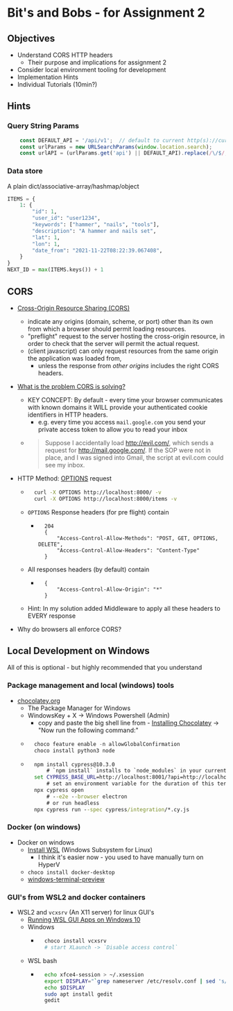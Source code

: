 Bit's and Bobs - for Assignment 2
=================================

Objectives
----------
* Understand CORS HTTP headers
    * Their purpose and implications for assignment 2
* Consider local environment tooling for development
* Implementation Hints
* Individual Tutorials (10min?)


Hints
-----

### Query String Params

```javascript
	const DEFAULT_API = '/api/v1';  // default to current http(s)://currentHost:currentPort/api/v1'
	const urlParams = new URLSearchParams(window.location.search);
	const urlAPI = (urlParams.get('api') || DEFAULT_API).replace(/\/$/, '');  // Get api url (and remove trailing slash if present)
```

### Data store

A plain dict/associative-array/hashmap/object

```python
ITEMS = {
    1: {
        "id": 1,
        "user_id": "user1234",
        "keywords": ["hammer", "nails", "tools"],
        "description": "A hammer and nails set",
        "lat": 1,
        "lon": 1,
        "date_from": "2021-11-22T08:22:39.067408",
    }
}
NEXT_ID = max(ITEMS.keys()) + 1
```


CORS
----

* [Cross-Origin Resource Sharing (CORS)](https://developer.mozilla.org/en-US/docs/Web/HTTP/CORS)
    * indicate any origins (domain, scheme, or port) other than its own from which a browser should permit loading resources.
    * "preflight" request to the server hosting the cross-origin resource, in order to check that the server will permit the actual request.
    * (client javascript) can only request resources from the same origin the application was loaded from,
        * unless the response from _other origins_ includes the right CORS headers.
* [What is the problem CORS is solving?](https://stackoverflow.com/questions/27365303/what-is-the-issue-cors-is-trying-to-solve)
    * KEY CONCEPT: By default - every time your browser communicates with known domains it WILL provide your authenticated cookie identifiers in HTTP headers.
        * e.g. every time you access `mail.google.com` you send your private access token to allow you to read your inbox
    * > Suppose I accidentally load http://evil.com/, 
        > which sends a request for http://mail.google.com/. 
        > If the SOP were not in place, and I was signed into Gmail, the script at evil.com could see my inbox.
* HTTP Method: [OPTIONS](https://developer.mozilla.org/en-US/docs/Web/HTTP/Methods/OPTIONS) request
    * ```bash
        curl -X OPTIONS http://localhost:8000/ -v
        curl -X OPTIONS http://localhost:8000/items -v
        ```
    * `OPTIONS` Response headers (for pre flight) contain
        * ```
            204
            {
                "Access-Control-Allow-Methods": "POST, GET, OPTIONS, DELETE",
                "Access-Control-Allow-Headers": "Content-Type"
            }
            ```
    * All responses headers (by default) contain
        * ```
            {
                "Access-Control-Allow-Origin": "*"
            }
            ```
    * Hint: In my solution added Middleware to apply all these headers to EVERY response

* Why do browsers all enforce CORS?


Local Development on Windows
----------------------------

All of this is optional - but highly recommended that you understand

### Package management and local (windows) tools
* [chocolatey.org](https://chocolatey.org/)
    * The Package Manager for Windows
    * WindowsKey + X -> Windows Powershell (Admin)
        * copy and paste the big shell line from - [Installing Chocolatey](https://chocolatey.org/install) -> "Now run the following command:"
    * ```powershell
        choco feature enable -n allowGlobalConfirmation
        choco install python3 node
        ```
    * ```cmd
        npm install cypress@10.3.0
            # `npm install` installs to `node_modules` in your current folder!
        set CYPRESS_BASE_URL=http://localhost:8001/?api=http://localhost:8000
            # set an environment variable for the duration of this terminal (for each new terminal you open)
        npx cypress open 
            # --e2e --browser electron
            # or run headless
        npx cypress run --spec cypress/integration/*.cy.js
        ```

### Docker (on windows)
* Docker on windows
    * [Install WSL](https://docs.microsoft.com/en-us/windows/wsl/install) (Windows Subsystem for Linux)
        * I think it's easier now - you used to have manually turn on HyperV
    * `choco install docker-desktop`
    * [windows-terminal-preview](https://www.microsoft.com/en-gb/p/windows-terminal-preview/9n8g5rfz9xk3#activetab=pivot:overviewtab)

### GUI's from WSL2 and docker containers
* WSL2 and `vcxsrv` (An X11 server) for linux GUI's
    * [Running WSL GUI Apps on Windows 10](https://techcommunity.microsoft.com/t5/windows-dev-appconsult/running-wsl-gui-apps-on-windows-10/ba-p/1493242)
    * Windows
        * ```bash
            choco install vcxsrv
            # start XLaunch -> `Disable access control`
            ```
    * WSL bash
        * ```bash
            echo xfce4-session > ~/.xsession
            export DISPLAY="`grep nameserver /etc/resolv.conf | sed 's/nameserver //'`:0"
            echo $DISPLAY
            sudo apt install gedit
            gedit
            ```
